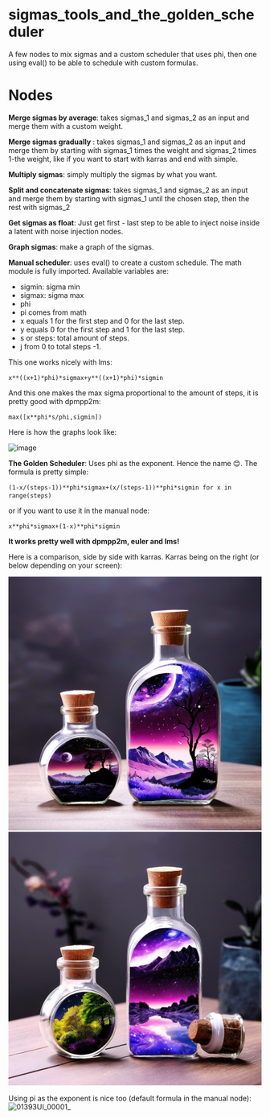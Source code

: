 # sigmas_tools_and_the_golden_scheduler
A few nodes to mix sigmas and a custom scheduler that uses phi, then one using eval() to be able to schedule with custom formulas.

# Nodes

**Merge sigmas by average**: takes sigmas_1 and sigmas_2 as an input and merge them with a custom weight.

**Merge sigmas gradually** : takes sigmas_1 and sigmas_2 as an input and merge them by starting with sigmas_1 times the weight and sigmas_2 times 1-the weight, like if you want to start with karras and end with simple.

**Multiply sigmas**: simply multiply the sigmas by what you want.

**Split and concatenate sigmas**: takes sigmas_1 and sigmas_2 as an input and merge them by starting with sigmas_1 until the chosen step, then the rest with sigmas_2

**Get sigmas as float**: Just get first - last step to be able to inject noise inside a latent with noise injection nodes.

**Graph sigmas**: make a graph of the sigmas.

**Manual scheduler**: uses eval() to create a custom schedule. The math module is fully imported. Available variables are:
- sigmin: sigma min
- sigmax: sigma max
- phi
- pi comes from math
- x equals 1 for the first step and 0 for the last step.
- y equals 0 for the first step and 1 for the last step.
- s or steps: total amount of steps.
- j from 0 to total steps -1.

This one works nicely with lms:

    x**((x+1)*phi)*sigmax+y**((x+1)*phi)*sigmin

And this one makes the max sigma proportional to the amount of steps, it is pretty good with dpmpp2m:

    max([x**phi*s/phi,sigmin])


Here is how the graphs look like:

![image](https://github.com/Extraltodeus/sigmas_tools_and_the_golden_scheduler/assets/15731540/b1d622b8-d3c1-4823-8c1b-73216fc0ce66)


**The Golden Scheduler**: Uses phi as the exponent. Hence the name 😊. The formula is pretty simple:

    (1-x/(steps-1))**phi*sigmax+(x/(steps-1))**phi*sigmin for x in range(steps)

or if you want to use it in the manual node:

    x**phi*sigmax+(1-x)**phi*sigmin

**It works pretty well with dpmpp2m, euler and lms!**

Here is a comparison, side by side with karras. Karras being on the right (or below depending on your screen):

![Golden Scheduler](golden_scheduler.png) ![With Karras](with_karras.png)

Using pi as the exponent is nice too (default formula in the manual node):
![01393UI_00001_](https://github.com/Extraltodeus/sigmas_tools_and_the_golden_scheduler/assets/15731540/e15b29b2-9c6c-43a4-b976-e46c6b86003e)

